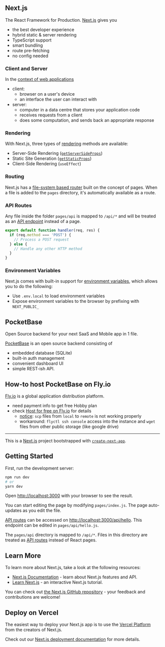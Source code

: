 ## Next.js

The React Framework for Production. [Next.js](https://nextjs.org/) gives you
- the best developer experience
- hybrid static & server rendering
- TypeScript support
- smart bundling
- route pre-fetching
- no config needed

### Client and Server

In the [context of web applications](https://nextjs.org/learn/foundations/how-nextjs-works/client-and-server)
- client:
  - browser on a user's device
  - an interface the user can interact with
- server:
  - computer in a data centre that stores your application code
  - receives requests from a client
  - does some computation, and sends back an appropriate response

### Rendering

With Next.js, three types of [rendering](https://nextjs.org/learn/foundations/how-nextjs-works/rendering) methods are available:
- Server-Side Rendering ([`getServerSideProps`](https://nextjs.org/docs/basic-features/data-fetching/get-server-side-props))
- Static Site Generation ([`getStaticProps`](https://nextjs.org/docs/basic-features/data-fetching/get-static-props))
- Client-Side Rendering (`useEffect`)

### Routing

Next.js has a [file-system based router](https://nextjs.org/docs/routing/introduction) built on the concept of pages. When a file is added to the `pages` directory, it's automatically available as a route.

### API Routes

Any file inside the folder `pages/api` is mapped to `/api/*` and will be treated as an [API endpoint](https://nextjs.org/docs/api-routes/introduction) instead of a page.

```js
export default function handler(req, res) {
  if (req.method === 'POST') {
    // Process a POST request
  } else {
    // Handle any other HTTP method
  }
}
```

### Environment Variables

Next.js comes with built-in support for [environment variables](https://nextjs.org/docs/basic-features/environment-variables), which allows you to do the following:
- Use `.env.local` to load environment variables
- Expose environment variables to the browser by prefixing with `NEXT_PUBLIC_`

## PocketBase

Open Source backend for your next SaaS and Mobile app in 1 file.

[PocketBase](https://pocketbase.io/) is an open source backend consisting of 
- embedded database (SQLite)
- built-in auth management
- convenient dashboard UI
- simple REST-ish API.

## How-to host PocketBase on Fly.io

[Fly.io](https://fly.io/) is a global application distribution platform.

- need payment info to get free Hobby plan
- check [Host for free on Fly.io](https://github.com/pocketbase/pocketbase/discussions/537) for details
  - [notice](https://community.fly.io/t/scp-a-file-into-a-persistent-volume/2729/8): `scp` files from `local` to `remote` is not working properly
  - workaround: `flyctl ssh console` access into the instance and `wget` files from other public storage (like google drive)

---

This is a [Next.js](https://nextjs.org/) project bootstrapped with [`create-next-app`](https://github.com/vercel/next.js/tree/canary/packages/create-next-app).

## Getting Started

First, run the development server:

```bash
npm run dev
# or
yarn dev
```

Open [http://localhost:3000](http://localhost:3000) with your browser to see the result.

You can start editing the page by modifying `pages/index.js`. The page auto-updates as you edit the file.

[API routes](https://nextjs.org/docs/api-routes/introduction) can be accessed on [http://localhost:3000/api/hello](http://localhost:3000/api/hello). This endpoint can be edited in `pages/api/hello.js`.

The `pages/api` directory is mapped to `/api/*`. Files in this directory are treated as [API routes](https://nextjs.org/docs/api-routes/introduction) instead of React pages.

## Learn More

To learn more about Next.js, take a look at the following resources:

- [Next.js Documentation](https://nextjs.org/docs) - learn about Next.js features and API.
- [Learn Next.js](https://nextjs.org/learn) - an interactive Next.js tutorial.

You can check out [the Next.js GitHub repository](https://github.com/vercel/next.js/) - your feedback and contributions are welcome!

## Deploy on Vercel

The easiest way to deploy your Next.js app is to use the [Vercel Platform](https://vercel.com/new?utm_medium=default-template&filter=next.js&utm_source=create-next-app&utm_campaign=create-next-app-readme) from the creators of Next.js.

Check out our [Next.js deployment documentation](https://nextjs.org/docs/deployment) for more details.
